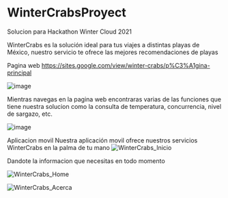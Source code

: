 # WinterCrabsProyect
Solucion para Hackathon Winter Cloud 2021

WinterCrabs es la solución ideal para tus viajes a distintas playas de México, nuestro servicio te ofrece las mejores recomendaciones de playas

Pagina web
https://sites.google.com/view/winter-crabs/p%C3%A1gina-principal

![image](https://user-images.githubusercontent.com/42286659/146699508-8b276dc5-b0d4-4206-9ab2-3158f02797cb.png)

Mientras navegas en la pagina web encontraras varias de las funciones que tiene nuestra solucion como la consulta de temperatura, concurrencia, nivel de sargazo, etc.

![image](https://user-images.githubusercontent.com/42286659/146699601-5d74ddc3-a304-4db2-82a8-e657a2e3a8d9.png)



Aplicacion movil
Nuestra aplicación movil ofrece nuestros servicios WinterCrabs en la palma de tu mano
![WinterCrabs_Inicio](https://user-images.githubusercontent.com/42286659/146695486-64dfbbb9-256c-45c1-8443-e66a810ad95b.jpeg)

Dandote la informacion que necesitas en todo momento

![WinterCrabs_Home](https://user-images.githubusercontent.com/42286659/146695529-2e2a212b-b59a-43d0-9495-e6c1048b740b.jpeg)

![WinterCrabs_Acerca](https://user-images.githubusercontent.com/42286659/146695576-fa778440-46a2-4b7f-b72c-11c291a73c38.jpeg)

